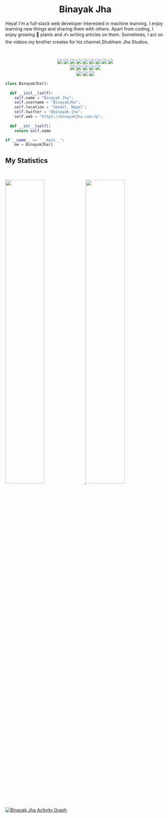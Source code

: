 <h1 align="center">
  <b>Binayak Jha</b>
</h1>

Heya! I'm a full-stack web developer interested in machine learning. I enjoy learning new things and sharing them with others. Apart from coding, I enjoy growing 🌱 plants and ✍️ writing articles on them. Sometimes, I act on the videos my brother creates for his channel,Shubham Jha Studios.

<br>

<p>
<div align="center">
  <img src="https://img.shields.io/badge/html5-%23E34F26.svg?style=for-the-badge&logo=html5&logoColor=white">
  <img src="https://img.shields.io/badge/css3-%231572B6.svg?style=for-the-badge&logo=css3&logoColor=white">
  <img src="https://img.shields.io/badge/javascript-%23323330.svg?style=for-the-badge&logo=javascript&logoColor=%23F7DF1E">
  <img src="https://img.shields.io/badge/bootstrap-%23563D7C.svg?style=for-the-badge&logo=bootstrap&logoColor=white">
  <img src="https://img.shields.io/badge/tailwindcss-%2338B2AC.svg?style=for-the-badge&logo=tailwind-css&logoColor=white">
  <img src="https://img.shields.io/badge/python-3670A0?style=for-the-badge&logo=python&logoColor=ffdd54">
 <img src="https://img.shields.io/badge/django-%23092E20.svg?style=for-the-badge&logo=django&logoColor=white">
 <img src="https://img.shields.io/badge/c-%2300599C.svg?style=for-the-badge&logo=c&logoColor=white">
 <img src="https://img.shields.io/badge/mysql-%2300f.svg?style=for-the-badge&logo=mysql&logoColor=white">
 <br>
<!--  OTHER -->
 <img src="https://img.shields.io/badge/Visual%20Studio%20Code-0078d7.svg?style=for-the-badge&logo=visual-studio-code&logoColor=white">
 <img src="https://img.shields.io/badge/mac%20os-000000?style=for-the-badge&logo=macos&logoColor=F0F0F0">
 <img src="https://img.shields.io/badge/Windows-0078D6?style=for-the-badge&logo=windows&logoColor=white">
 <img src="https://img.shields.io/badge/Ubuntu-E95420?style=for-the-badge&logo=ubuntu&logoColor=white0">
 <img src="https://img.shields.io/badge/Fedora-294172?style=for-the-badge&logo=fedora&logoColor=white">
 <br>
 
 <img src="https://img.shields.io/badge/pandas-%23150458.svg?style=for-the-badge&logo=pandas&logoColor=white">
 <img src="https://img.shields.io/badge/scikit--learn-%23F7931E.svg?style=for-the-badge&logo=scikit-learn&logoColor=white">
 <img src="https://img.shields.io/badge/numpy-%23013243.svg?style=for-the-badge&logo=numpy&logoColor=white">
 
 <br>
 
 
 
</div>
</p>

```python
class BinayakJha():
    
  def __init__(self):
    self.name = "Binayak Jha";
    self.username = "BinayakJha";
    self.location = "Imadol, Nepal";
    self.twitter = "@binayak-jha";
    self.web = "https://binayakjha.com.np";
  
  def __str__(self):
    return self.name

if __name__ == '__main__':
    me = BinayakJha()
```


## My Statistics

<br/>
<p align="left">
  <a href="https://abhigyantrips.dev/">
  <img width="49.5%" src="https://github-readme-stats.vercel.app/api?username=BinayakJha&show_icons=true&theme=gruvbox&hide_border=true" />
    <img width="49.5%" src="https://github-readme-streak-stats.herokuapp.com/?user=BinayakJha&theme=gruvbox&hide_border=true" />
  </a>
</p>
<br>

[![Binayak Jha Activity Graph](https://activity-graph.herokuapp.com/graph?username=BinayakJha&custom_title=Binayak%20Jha%20Contribution%20Graph&theme=gruvbox&bg_color=282828&hide_border=true&line=d1a01f&point=c58545)](https://binayakjha.com.np)

